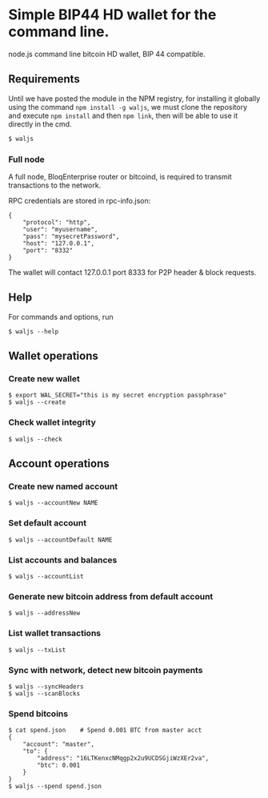 
# Simple BIP44 HD wallet for the command line.

node.js command line bitcoin HD wallet, BIP 44 compatible.

## Requirements

Until we have posted the module in the NPM registry, for installing it globally using the command `npm install -g waljs`,
we must clone the repository and execute `npm install` and then `npm link`, then will be able to use it directly in the cmd.

```BASH
$ waljs
```

### Full node

A full node, BloqEnterprise router or bitcoind, is required to
transmit transactions to the network.

RPC credentials are stored in rpc-info.json:

	{
		"protocol": "http",
		"user": "myusername",
		"pass": "mysecretPassword",
		"host": "127.0.0.1",
		"port": "8332"
	}

The wallet will contact 127.0.0.1 port 8333 for P2P header & block requests.

## Help

For commands and options, run

	$ waljs --help

## Wallet operations

### Create new wallet

	$ export WAL_SECRET="this is my secret encryption passphrase"
	$ waljs --create

### Check wallet integrity

	$ waljs --check

## Account operations

### Create new named account

	$ waljs --accountNew NAME

### Set default account

	$ waljs --accountDefault NAME

### List accounts and balances

	$ waljs --accountList

### Generate new bitcoin address from default account

	$ waljs --addressNew

### List wallet transactions

	$ waljs --txList

### Sync with network, detect new bitcoin payments

	$ waljs --syncHeaders
	$ waljs --scanBlocks

### Spend bitcoins

	$ cat spend.json	# Spend 0.001 BTC from master acct
	{
		"account": "master",
		"to": {
			"address": "16LTKenxcNMqgp2x2u9UCDSGjiWzXEr2va",
			"btc": 0.001
		}
	}
	$ waljs --spend spend.json

